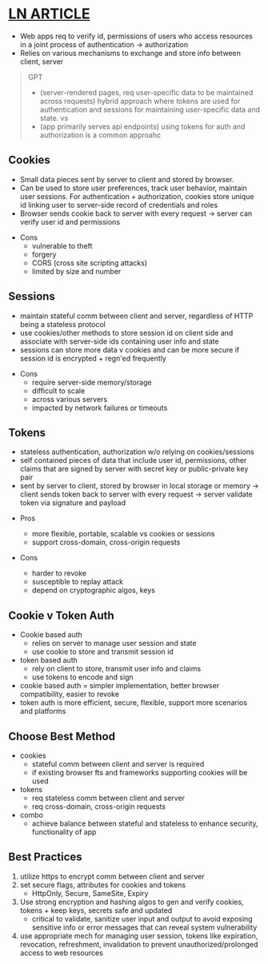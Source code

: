 # [LN ARTICLE](https://www.linkedin.com/advice/0/how-do-you-use-http-cookies-sessions-tokens-web)

- Web apps req to verify id, permissions of users who access resources in a joint process of authentication -> authorization
- Relies on various mechanisms to exchange and store info between client, server

> GPT
> - (server-rendered pages, req user-specific data to be maintained across requests) hybrid approach where tokens are used for authentication and sessions for maintaining user-specific data and state.
> vs
> - (app primarily serves api endpoints) using tokens for auth and authorization is a common approahc

## Cookies
- Small data pieces sent by server to client and stored by browser.
- Can be used to store user preferences, track user behavior, maintain user sessions. For authentication + authorization, cookies store unique id linking user to server-side record of credentials and roles
- Browser sends cookie back to server with every request -> server can verify user id and permissions

* Cons
    * vulnerable to theft
    * forgery
    * CORS (cross site scripting attacks)
    * limited by size and number

## Sessions
- maintain stateful comm between client and server, regardless of HTTP being a stateless protocol
- use cookies/other methods to store session id on client side and associate with server-side ids containing user info and state
- sessions can store more data v cookies and can be more secure if session id is encrypted + regn'ed frequently

* Cons
    * require server-side memory/storage
    * difficult to scale
    * across various servers
    * impacted by network failures or timeouts

## Tokens
- stateless authentication, authorization w/o relying on cookies/sessions
- self contained pieces of data that include user id, permissions, other claims that are signed by server with secret key or public-private key pair
- sent by server to client, stored by browser in local storage or memory -> client sends token back to server with every request -> server validate token via signature and payload

* Pros
    * more flexible, portable, scalable vs cookies or sessions
    * support cross-domain, cross-origin requests

* Cons
    * harder to revoke
    * susceptible to replay attack
    * depend on cryptographic algos, keys

## Cookie v Token Auth
* Cookie based auth
    - relies on server to manage user session and state
    - use cookie to store and transmit session id
* token based auth
    - rely on client to store, transmit user info and claims
    - use tokens to encode and sign
* cookie based auth = simpler implementation, better browser compatibility, easier to revoke
* token auth is more efficient, secure, flexible, support more scenarios and platforms

## Choose Best Method
- cookies
    * stateful comm between client and server is required
    * if existing browser fts and frameworks supporting cookies will be used
- tokens
    * req stateless comm between client and server
    * req cross-domain, cross-origin requests
- combo
    * achieve balance between stateful and stateless to enhance security, functionality of app

## Best Practices
1. utilize https to encrypt comm between client and server
2. set secure flags, attributes for cookies and tokens
    - HttpOnly, Secure, SameSite, Expiry
3. Use strong encryption and hashing algos to gen and verify cookies, tokens + keep keys, secrets safe and updated
    - critical to validate, sanitize user input and output to avoid exposing sensitive info or error messages that can reveal system vulnerability
4. use appropriate mech for managing user session, tokens like expiration, revocation, refreshment, invalidation to prevent unauthorized/prolonged access to web resources
